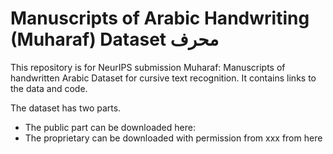 # Manuscripts of Arabic Handwriting (Muharaf) Dataset محرف

This repository is for NeurIPS submission Muharaf: Manuscripts of handwritten Arabic Dataset
for cursive text recognition. It contains links to the data and code.

The dataset has two parts. 
- The public part can be downloaded here:
- The proprietary can be downloaded with permission from xxx from here

# 

